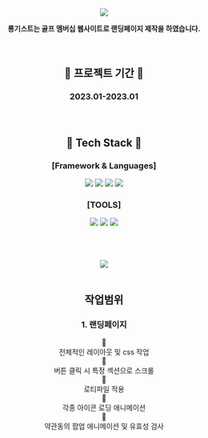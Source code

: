 <div align=center>

<img src="https://capsule-render.vercel.app/api?type=waving&customColorList=0&height=200&section=header&text=Longest&fontSize=70" />



**롱기스트는 골프 멤버십 웹사이트로 랜딩페이지 제작을 하였습니다.**</br></br></br>



 ## :calendar: 프로젝트 기간 :calendar:
### 2023.01-2023.01 </br></br></br>
## :memo: Tech Stack :memo: 
### [Framework & Languages]
<img src="https://img.shields.io/badge/HTML5-E34F26?style=flat-square&logo=HTML5&logoColor=white"/>
<img src="https://img.shields.io/badge/Javascript-F7DF1E?style=flat-square&logo=Javascript&logoColor=white"/>
<img src="https://img.shields.io/badge/jQuery-0769AD?style=flat-square&logo=jQuery&logoColor=white"/>
<img src="https://img.shields.io/badge/CSS3-1572B6?style=flat-square&logo=CSS3&logoColor=white"/></br>

### [TOOLS]
<img src="https://img.shields.io/badge/Visual Studio Code-007ACC?style=flat-square&logo=Visual Studio Code&logoColor=white"/>
<img src="https://img.shields.io/badge/GitHub-181717?style=flat-square&logo=GitHub&logoColor=white"/>
<img src="https://img.shields.io/badge/Figma-F24E1E?style=flat-square&logo=Figma&logoColor=white"/></br></br></br></br>


<img src="https://github-readme-stats.vercel.app/api/top-langs/?username=JaeminKim-Irene&layout=compact"><br><br>


## 작업범위
### 1. 랜딩페이지
:small_blue_diamond: </br>
전체적인 레이아웃 및 css 작업 </br>
:small_blue_diamond: </br>
버튼 클릭 시 특정 섹션으로 스크롤 </br>
:small_blue_diamond: </br>
로티파일 적용 </br>
:small_blue_diamond: </br>
각종 아이콘 로딩 애니메이션 </br>
:small_blue_diamond: </br>
약관동의 팝업 애니메이션 및 유효성 검사 </br></br>

</div>
